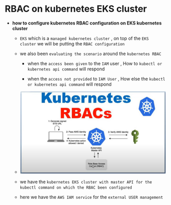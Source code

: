 # RBAC on kubernetes EKS cluster

- **how to configure kubernetes RBAC configuration on EKS kubernetes cluster**
  
  - `EKS` which is a `managed kubernetes cluster` , on top of the `EKS cluster` we will be putting the `RBAC configuration`
  
  - we also been `evaluating the scenario` around the `kubernetes RBAC`
    
    - when the `access been given` to the `IAM` user , How to `kubectl or kubernetes api command` will respond
    
    - when the `access not provided` to `IAM User` , How else the `kubectl or kubernetes api command` will respond
    
  - ![alt text](image-3.png)
  
  - we have the `kubernetes EKS cluster with master API for the kubectl command on which the RBAC been configured`
  
  - here we have the `AWS IAM service` for the `external USER management`